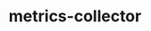 ---
layout: default
title: metrics-collector
name: metrics-collector
fullname: ibm-cds-labs/metrics-collector
description: Simple Metrics Collector, captures events and saves them to a Cloudant database
watchers: 7
stars: 7
forks: 2
languages: 
  - JavaScript

tech: 
  - Bluemix
  - Cloudant
  - CouchDB

level: Beginner
giturl: https://github.com/ibm-cds-labs/metrics-collector
---